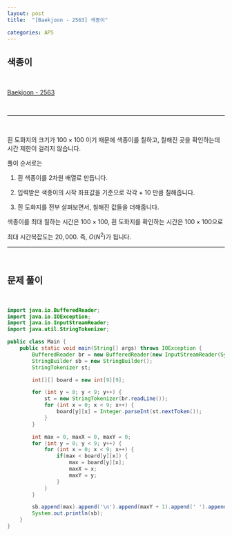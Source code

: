 ```yaml
---
layout: post
title:  "[Baekjoon - 2563] 색종이"

categories: APS
---
```


## 색종이

<br>

[Baekjoon - 2563](https://www.acmicpc.net/problem/2563)

<br>

***

<br>

흰 도화지의 크기가 $100 \times 100$ 이기 때문에 색종이를 칠하고, 칠해진 곳을 확인하는데 시간 제한이 걸리지 않습니다.

풀이 순서로는

1. 흰 색종이를 2차원 배열로 만듭니다.

2. 입력받은 색종이의 시작 좌표값을 기준으로 각각 + 10 만큼 칠해줍니다.

3. 흰 도화지를 전부 살펴보면서, 칠해진 값들을 더해줍니다.

색종이를 최대 칠하는 시간은 $100 \times 100$, 흰 도화지를 확인하는 시간은 $100 \times 100$으로

최대 시간복잡도는 $20,000$. 즉, $O(N^{2})$가 됩니다.
<br>

***

<br>

## 문제 풀이

<br>

```java
import java.io.BufferedReader;
import java.io.IOException;
import java.io.InputStreamReader;
import java.util.StringTokenizer;

public class Main {
    public static void main(String[] args) throws IOException {
        BufferedReader br = new BufferedReader(new InputStreamReader(System.in));
        StringBuilder sb = new StringBuilder();
        StringTokenizer st;

        int[][] board = new int[9][9];

        for (int y = 0; y < 9; y++) {
            st = new StringTokenizer(br.readLine());
            for (int x = 0; x < 9; x++) {
                board[y][x] = Integer.parseInt(st.nextToken());
            }
        }

        int max = 0, maxX = 0, maxY = 0;
        for (int y = 0; y < 9; y++) {
            for (int x = 0; x < 9; x++) {
                if(max < board[y][x]) {
                    max = board[y][x];
                    maxX = x;
                    maxY = y;
                }
            }
        }

        sb.append(max).append('\n').append(maxY + 1).append(' ').append(maxX + 1);
        System.out.println(sb);
    }
}
```